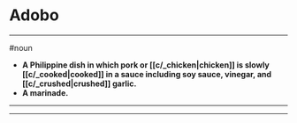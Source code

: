 # Adobo
---
#noun
- **A Philippine dish in which pork or [[c/_chicken|chicken]] is slowly [[c/_cooked|cooked]] in a sauce including soy sauce, vinegar, and [[c/_crushed|crushed]] garlic.**
- **A marinade.**
---
---
